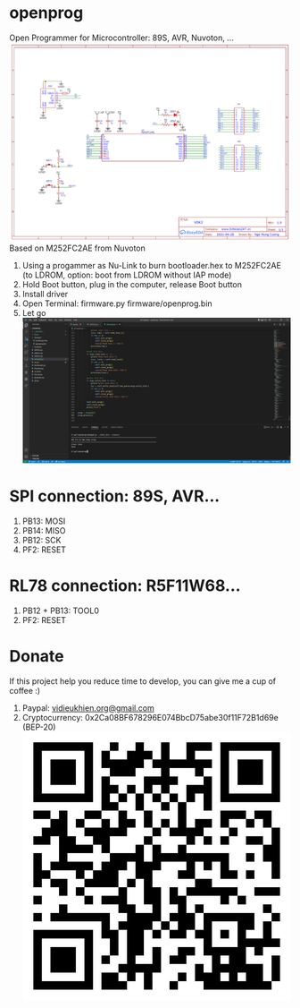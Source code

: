 # openprog
Open Programmer for Microcontroller: 89S, AVR, Nuvoton, ...
![Schematic](hardware/Schematic_M252FC2AE.png?raw=true "Schematic")
Based on M252FC2AE from Nuvoton
1. Using a progammer as Nu-Link to burn bootloader.hex to M252FC2AE (to LDROM, option: boot from LDROM without IAP mode)
2. Hold Boot button, plug in the computer, release Boot button
3. Install driver
4. Open Terminal: firmware.py firmware/openprog.bin
5. Let go
![Atmega8](img/atmega8.png?raw=true "Atmega8")
# SPI connection: 89S, AVR...
1. PB13: MOSI
2. PB14: MISO
3. PB12: SCK
4. PF2: RESET
# RL78 connection: R5F11W68...
1. PB12 + PB13: TOOL0
2. PF2: RESET
# Donate
If this project help you reduce time to develop, you can give me a cup of coffee :)
1. Paypal: vidieukhien.org@gmail.com
2. Cryptocurrency: 0x2Ca08BF678296E074BbcD75abe30f11F72B1d69e (BEP-20)
![BEP20](img/BEP20.jpg?raw=true "BEP20")
